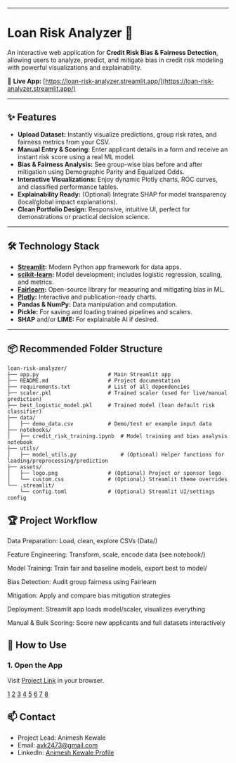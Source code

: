 
***

# Loan Risk Analyzer 🚦

An interactive web application for **Credit Risk Bias & Fairness Detection**, allowing users to analyze, predict, and mitigate bias in credit risk modeling with powerful visualizations and explainability. 

🔗 **Live App:** [https://loan-risk-analyzer.streamlit.app/](https://loan-risk-analyzer.streamlit.app/)

***

## ✨ Features

- **Upload Dataset:** Instantly visualize predictions, group risk rates, and fairness metrics from your CSV.
- **Manual Entry & Scoring:** Enter applicant details in a form and receive an instant risk score using a real ML model.
- **Bias & Fairness Analysis:** See group-wise bias before and after mitigation using Demographic Parity and Equalized Odds.
- **Interactive Visualizations:** Enjoy dynamic Plotly charts, ROC curves, and classified performance tables.
- **Explainability Ready:** (Optional) Integrate SHAP for model transparency (local/global impact explanations).
- **Clean Portfolio Design:** Responsive, intuitive UI, perfect for demonstrations or practical decision science.

***

## 🛠️ Technology Stack

- **[Streamlit](https://streamlit.io/):** Modern Python app framework for data apps.
- **[scikit-learn](https://scikit-learn.org/):** Model development; includes logistic regression, scaling, and metrics.
- **[Fairlearn](https://fairlearn.org/):** Open-source library for measuring and mitigating bias in ML.
- **[Plotly](https://plotly.com/):** Interactive and publication-ready charts.
- **Pandas & NumPy:** Data manipulation and computation.
- **Pickle:** For saving and loading trained pipelines and scalers.
- **SHAP** and/or **LIME:** For explainable AI if desired.

***

## 📦 Recommended Folder Structure

```plaintext
loan-risk-analyzer/
├── app.py                      # Main Streamlit app
├── README.md                   # Project documentation
├── requirements.txt            # List of all dependencies
├── scaler.pkl                  # Trained scaler (used for live/manual prediction)
├── best_logistic_model.pkl     # Trained model (loan default risk classifier)
├── data/
│   ├── demo_data.csv           # Demo/test or example input data
├── notebooks/
│   ├── credit_risk_training.ipynb  # Model training and bias analysis notebook
├── utils/
│   ├── model_utils.py              # (Optional) Helper functions for loading/preprocessing/prediction
├── assets/
│   ├── logo.png                # (Optional) Project or sponsor logo
│   └── custom.css              # (Optional) Streamlit theme overrides
└── .streamlit/
    └── config.toml             # (Optional) Streamlit UI/settings config
```

## 🏆 Project Workflow
Data Preparation: Load, clean, explore CSVs (Data/)

Feature Engineering: Transform, scale, encode data (see notebook/)

Model Training: Train fair and baseline models, export best to model/

Bias Detection: Audit group fairness using Fairlearn

Mitigation: Apply and compare bias mitigation strategies

Deployment: Streamlit app loads model/scaler, visualizes everything

Manual & Bulk Scoring: Score new applicants and full datasets interactively

## 🚀 How to Use

### 1. **Open the App**
Visit [Project Link](https://loan-risk-analyzer.streamlit.app/) in your browser.


[1](https://discuss.streamlit.io/t/streamlit-best-practices/57921)
[2](https://blog.streamlit.io/best-practices-for-building-genai-apps-with-streamlit/)
[3](https://docs.streamlit.io/develop/concepts/connections/connecting-to-data)
[4](https://deepnote.com/blog/ultimate-guide-to-the-streamlit-library)
[5](https://docs.streamlit.io)
[6](https://docs.healthuniverse.com/overview/building-apps-in-health-universe/developing-your-health-universe-app/working-in-streamlit/streamlit-best-practices)
[7](https://docs.snowflake.com/en/developer-guide/streamlit/getting-started)
[8](https://docs.streamlit.io/develop/concepts/multipage-apps/overview)

## 📫 Contact
- Project Lead: Animesh Kewale
- Email: avk2473@gmail.com
- LinkedIn: [Animesh Kewale Profile](https://www.linkedin.com/in/animesh-kewale-9a4597292/)

